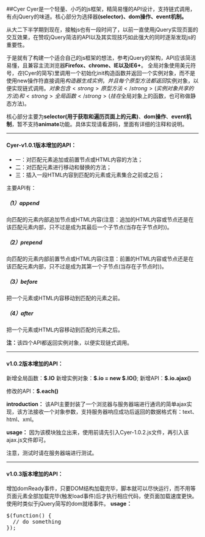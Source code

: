 ##Cyer
   Cyer是一个轻量、小巧的js框架，精简易懂的API设计，支持链式调用，有点jQuery的味道。核心部分为选择器<strong>(selector)、dom操作、event机制。</strong>

   从大二下半学期到现在，接触js也有一段时间了，以前一直使用jQuery实现页面的交互效果，在赞叹jQuery简洁的API以及其实现技巧如此强大的同时逐渐发现js的重要性。

   于是就有了构建一个适合自己的js框架的想法，参考jQuery的架构，API应该简洁易懂，且兼容主流浏览器<strong>Firefox、chrome、IE以及IE6+</strong>。
全局对象使用美元符号$，在$(Cyer的简写)里调用一个初始化init构造函数并返回一个实例对象，而不是使用new操作符直接调用$构造器生成实例，并且每个原型方法都返回$实例对象，以便实现链式调用。$对象包含<strong>原型方法</strong>(实例对象共享的方法)和<strong>全局函数</strong>(挂在$全局对象上的函数，也可称做静态方法)。

   核心部分主要为<strong>selector(用于获取和遍历页面上的元素)</strong>、<strong>dom操作</strong>、<strong>event机制</strong>，暂不支持<strong>animate</strong>功能。具体实现请看源码，里面有详细的注释和说明。
  
<hr>
<h4>Cyer-v1.0.1版本增加的API：</h4>
<ul>
<li>
一：对匹配元素追加或前置节点或HTML内容的方法；
</li>
<li>
二：对匹配元素进行移动和替换的方法；
</li>
<li>
三：插入一段HTML内容到匹配的元素或元素集合之前或之后；
</li>
</ul>
主要API有：
<h5>（1）append</h5>
向匹配的元素内部追加节点或HTML内容(注意：追加的HTML内容或节点还是在该匹配元素内部，只不过是成为其最后一个子节点(当存在子节点时))。
<h5>（2）prepend</h5>
向匹配的元素内部前置节点或HTML内容(注意：前置的HTML内容或节点还是在该匹配元素内部，只不过是成为其第一个子节点(当存在子节点时))。
<h5>（3）before</h5>
把一个元素或HTML内容移动到匹配的元素之前。
<h5>（4）after</h5>
把一个元素或HTML内容移动到匹配的元素之后。

<strong>注：</strong>该四个API都返回实例对象，以便实现链式调用。

<hr>
<h4>v1.0.2版本增加的API：</h4>
新增全局函数：<strong>$.IO</strong>
新增实例对象：<strong>$.io = new $.IO()</strong>;
新增API：<strong>$.io.ajax()</strong>

修改的API：<strong>$.each()</strong>

<strong>introduction：</strong>
该API主要封装了一个浏览器与服务器端进行通讯的简单ajax实现，该方法接收一个对象参数，支持服务器响应成功后返回的数据格式有：text、html、xml。

<strong>usage：</strong>
因为该模块独立出来，使用前请先引入Cyer-1.0.2.js文件，再引入该ajax.js文件即可。

注意，测试时请在服务器端进行测试。

<hr>
<h4>v1.0.3版本增加的API：</h4>

增加domReady事件，只要DOM结构加载完毕，脚本就可以尽快运行，而不用等页面元素全部加载完毕(触发load事件)后才执行相应代码，使页面加载速度更快。使用时类似于jQuery简写的dom就绪事件。
<strong>usage：</strong>
<pre>
$(function() {
  // do something
});
</pre>

